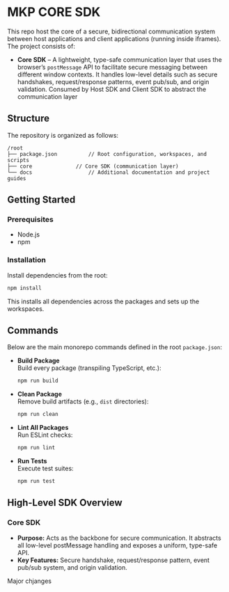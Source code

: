 # MKP CORE SDK

This repo host the core of a secure, bidirectional communication system between host applications and client
applications (running inside iframes). The project consists of:

- **Core SDK** – A lightweight, type-safe communication layer that uses the browser’s `postMessage` API to facilitate
  secure messaging between different window contexts. It handles low-level details such as secure handshakes,
  request/response patterns, event pub/sub, and origin validation. Consumed by Host SDK and Client SDK to abstract the
  communication layer

## Structure

The repository is organized as follows:

```
/root
├── package.json          // Root configuration, workspaces, and scripts
├── core              // Core SDK (communication layer)
└── docs                  // Additional documentation and project guides
```

## Getting Started

### Prerequisites

- Node.js
- npm

### Installation

Install dependencies from the root:

```bash
npm install
```

This installs all dependencies across the packages and sets up the workspaces.

## Commands

Below are the main monorepo commands defined in the root `package.json`:

- **Build Package**  
  Build every package (transpiling TypeScript, etc.):

  ```bash
  npm run build
  ```

- **Clean Package**  
  Remove build artifacts (e.g., `dist` directories):

  ```bash
  npm run clean
  ```

- **Lint All Packages**  
  Run ESLint checks:

  ```bash
  npm run lint
  ```

- **Run Tests**  
  Execute test suites:

  ```bash
  npm run test
  ```

## High-Level SDK Overview

### Core SDK

- **Purpose:** Acts as the backbone for secure communication. It abstracts all low-level postMessage handling and
  exposes a uniform, type-safe API.
- **Key Features:** Secure handshake, request/response pattern, event pub/sub system, and origin validation.

Major chjanges
